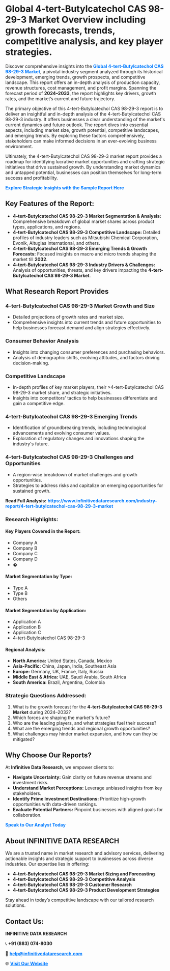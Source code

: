 <h1>Global 4-tert-Butylcatechol CAS 98-29-3 Market Overview including growth forecasts, trends, competitive analysis, and key player strategies.</h1>
<p>
Discover comprehensive insights into the 
<a href="https://www.infinitivedataresearch.com/industry-report/4-tert-butylcatechol-cas-98-29-3-market" rel="dofollow" style="color: #007BFF; text-decoration: none;"><strong>Global 4-tert-Butylcatechol CAS 98-29-3 Market</strong></a>, a pivotal industry segment analyzed through its historical development, emerging trends, growth prospects, and competitive landscape. This report offers an in-depth analysis of production capacity, revenue structures, cost management, and profit margins. Spanning the forecast period of <strong>2024–2033</strong>, the report highlights key drivers, growth rates, and the market’s current and future trajectory.
</p>
<p>
The primary objective of this 4-tert-Butylcatechol CAS 98-29-3 report is to deliver an insightful and in-depth analysis of the 4-tert-Butylcatechol CAS 98-29-3 industry. It offers businesses a clear understanding of the market's current dynamics and future outlook. The report dives into essential aspects, including market size, growth potential, competitive landscapes, and emerging trends. By exploring these factors comprehensively, stakeholders can make informed decisions in an ever-evolving business environment.
</p>
<p>
Ultimately, the 4-tert-Butylcatechol CAS 98-29-3 market report provides a roadmap for identifying lucrative market opportunities and crafting strategic initiatives that drive sustained growth. By understanding market dynamics and untapped potential, businesses can position themselves for long-term success and profitability.
</p>
<p>
<a href="https://www.infinitivedataresearch.com/request-sample/reportId=110175" style="color: #007BFF; text-decoration: none;"><strong>Explore Strategic Insights with the Sample Report Here</strong></a>
</p>

<h2>Key Features of the Report:</h2>
<ul>
<li><strong>4-tert-Butylcatechol CAS 98-29-3 Market Segmentation & Analysis:</strong> Comprehensive breakdown of global market shares across product types, applications, and regions.</li>
<li><strong>4-tert-Butylcatechol CAS 98-29-3 Competitive Landscape:</strong> Detailed profiles of industry leaders such as Mitsubishi Chemical Corporation, Evonik, Altuglas International, and others.</li>
<li><strong>4-tert-Butylcatechol CAS 98-29-3 Emerging Trends & Growth Forecasts:</strong> Focused insights on macro and micro trends shaping the market till <strong>2032</strong>.</li>
<li><strong>4-tert-Butylcatechol CAS 98-29-3 Industry Drivers & Challenges:</strong> Analysis of opportunities, threats, and key drivers impacting the <strong>4-tert-Butylcatechol CAS 98-29-3 Market</strong>.</li>
</ul>

<h2>What Research Report Provides</h2>
<h3>4-tert-Butylcatechol CAS 98-29-3 Market Growth and Size</h3>
<ul>
<li>Detailed projections of growth rates and market size.</li>
<li>Comprehensive insights into current trends and future opportunities to help businesses forecast demand and align strategies effectively.</li>
</ul>

<h3>Consumer Behavior Analysis</h3>
<ul>
<li>Insights into changing consumer preferences and purchasing behaviors.</li>
<li>Analysis of demographic shifts, evolving attitudes, and factors driving decision-making.</li>
</ul>

<h3>Competitive Landscape</h3>
<ul>
<li>In-depth profiles of key market players, their >4-tert-Butylcatechol CAS 98-29-3 market share, and strategic initiatives.</li>
<li>Insights into competitors' tactics to help businesses differentiate and gain a competitive edge.</li>
</ul>

<h3>4-tert-Butylcatechol CAS 98-29-3 Emerging Trends</h3>
<ul>
<li>Identification of groundbreaking trends, including technological advancements and evolving consumer values.</li>
<li>Exploration of regulatory changes and innovations shaping the industry's future.</li>
</ul>

<h3>4-tert-Butylcatechol CAS 98-29-3 Challenges and Opportunities</h3>
<ul>
<li>A region-wise breakdown of market challenges and growth opportunities.</li>
<li>Strategies to address risks and capitalize on emerging opportunities for sustained growth.</li>
</ul>
<p><strong>Read Full Analysis:</strong> <a href="https://www.infinitivedataresearch.com/industry-report/4-tert-butylcatechol-cas-98-29-3-market" rel="dofollow" style="color: #007BFF; text-decoration: none;"><strong>https://www.infinitivedataresearch.com/industry-report/4-tert-butylcatechol-cas-98-29-3-market</strong></a></p>
<h3>Research Highlights:</h3>
<h4>Key Players Covered in the Report:</h4>
<ul><li>Company A</li><li>Company B</li><li>Company C</li><li>Company D</li><li>�</li></ul>
<h4>Market Segmentation by Type:</h4>
<ul><li>Type A</li><li>Type B</li><li>Others</li></ul>
<h4>Market Segmentation by Application:</h4>
<ul><li>Application A</li><li>Application B</li><li>Application C</li><li>4-tert-Butylcatechol CAS 98-29-3</li></ul>

<h4>Regional Analysis:</h4>
<ul>
<li><strong>North America:</strong> United States, Canada, Mexico</li>
<li><strong>Asia-Pacific:</strong> China, Japan, India, Southeast Asia</li>
<li><strong>Europe:</strong> Germany, UK, France, Italy, Russia</li>
<li><strong>Middle East & Africa:</strong> UAE, Saudi Arabia, South Africa</li>
<li><strong>South America:</strong> Brazil, Argentina, Colombia</li>
</ul>

<h3>Strategic Questions Addressed:</h3>
<ol>
<li>What is the growth forecast for the <strong>4-tert-Butylcatechol CAS 98-29-3 Market</strong> during 2024–2032?</li>
<li>Which forces are shaping the market's future?</li>
<li>Who are the leading players, and what strategies fuel their success?</li>
<li>What are the emerging trends and regional growth opportunities?</li>
<li>What challenges may hinder market expansion, and how can they be mitigated?</li>
</ol>

<h2>Why Choose Our Reports?</h2>
<p>At <strong>Infinitive Data Research</strong>, we empower clients to:</p>
<ul>
<li><strong>Navigate Uncertainty:</strong> Gain clarity on future revenue streams and investment risks.</li>
<li><strong>Understand Market Perceptions:</strong> Leverage unbiased insights from key stakeholders.</li>
<li><strong>Identify Prime Investment Destinations:</strong> Prioritize high-growth opportunities with data-driven rankings.</li>
<li><strong>Evaluate Potential Partners:</strong> Pinpoint businesses with aligned goals for collaboration.</li>
</ul>
<p><a href="https://www.infinitivedataresearch.com/industry-report/4-tert-butylcatechol-cas-98-29-3-market" rel="dofollow" style="color: #007BFF; text-decoration: none;"><strong>Speak to Our Analyst Today</strong></a></p>

<h2>About INFINITIVE DATA RESEARCH</h2>
<p>We are a trusted name in market research and advisory services, delivering actionable insights and strategic support to businesses across diverse industries. Our expertise lies in offering:</p>
<ul>
<li><strong>4-tert-Butylcatechol CAS 98-29-3 Market Sizing and Forecasting</strong></li>
<li><strong>4-tert-Butylcatechol CAS 98-29-3 Competitive Analysis</strong></li>
<li><strong>4-tert-Butylcatechol CAS 98-29-3 Customer Research</strong></li>
<li><strong>4-tert-Butylcatechol CAS 98-29-3 Product Development Strategies</strong></li>
</ul>
<p>Stay ahead in today’s competitive landscape with our tailored research solutions.</p>

<h2>Contact Us:</h2>
<p><strong>INFINITIVE DATA RESEARCH</strong></p>
<p>📞 <strong>+91 (883) 074-8030</strong></p>
<p>📧 <strong><a href="mailto:help@infinitivedataresearch.com" style="color: #007BFF;">help@infinitivedataresearch.com</a></strong></p>
<p>🌐 <strong><a href="https://www.infinitivedataresearch.com" rel="dofollow" style="color: #007BFF;">Visit Our Website</a></strong></p>